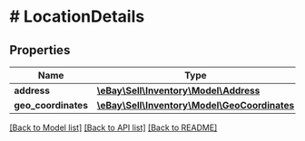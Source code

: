 # # LocationDetails

## Properties

Name | Type | Description | Notes
------------ | ------------- | ------------- | -------------
**address** | [**\eBay\Sell\Inventory\Model\Address**](Address.md) |  | [optional]
**geo_coordinates** | [**\eBay\Sell\Inventory\Model\GeoCoordinates**](GeoCoordinates.md) |  | [optional]

[[Back to Model list]](../../README.md#models) [[Back to API list]](../../README.md#endpoints) [[Back to README]](../../README.md)
